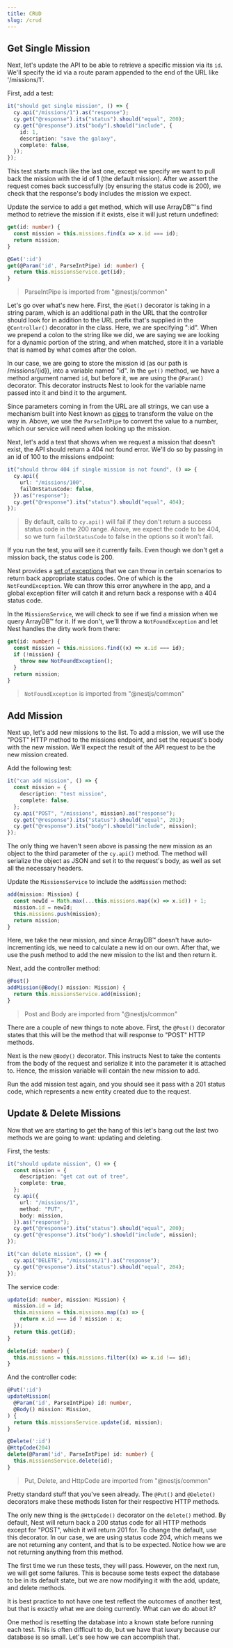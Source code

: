 ```yaml
---
title: CRUD
slug: /crud
---
```


## Get Single Mission

Next, let's update the API to be able to retrieve a specific mission via its
`id`. We'll specify the id via a route param appended to the end of the URL like
'/missions/1'.

First, add a test:

```ts
it("should get single mission", () => {
  cy.api("/missions/1").as("response");
  cy.get("@response").its("status").should("equal", 200);
  cy.get("@response").its("body").should("include", {
    id: 1,
    description: "save the galaxy",
    complete: false,
  });
});
```

This test starts much like the last one, except we specify we want to pull
back the mission with the id of 1 (the default mission). After we assert the
request comes back successfully (by ensuring the status code is 200), we check
that the response's body includes the mission we expect.

Update the service to add a get method, which will use ArrayDB™️'s find method
to retrieve the mission if it exists, else it will just return undefined:

```ts title=missions.service.ts
get(id: number) {
  const mission = this.missions.find(x => x.id === id);
  return mission;
}
```

```ts title=missions.controller.ts
@Get(':id')
get(@Param('id', ParseIntPipe) id: number) {
  return this.missionsService.get(id);
}
```

> ParseIntPipe is imported from "@nestjs/common"

Let's go over what's new here. First, the `@Get()` decorator is taking in a
string param, which is an additional path in the URL that the controller should
look for in addition to the URL prefix that's supplied in the `@Controller()`
decorator in the class. Here, we are specifying ":id". When we prepend a colon
to the string like we did, we are saying we are looking for a dynamic portion of
the string, and when matched, store it in a variable that is named by what
comes after the colon.

In our case, we are going to store the mission id (as our path is
/missions/{id}), into a variable named "id". In the `get()` method, we have a
method argument named `id`, but before it, we are using the `@Param()` decorator.
This decorator instructs Nest to look for the variable name passed into it and
bind it to the argument.

Since parameters coming in from the URL are all strings, we can use a mechanism
built into Nest known as [pipes](https://docs.nestjs.com/pipes) to transform the
value on the way in. Above, we use the `ParseIntPipe` to convert the value to a
number, which our service will need when looking up the mission.

Next, let's add a test that shows when we request a mission that doesn't exist,
the API should return a 404 not found error. We'll do so by passing in
an id of 100 to the missions endpoint:

```ts
it("should throw 404 if single mission is not found", () => {
  cy.api({
    url: "/missions/100",
    failOnStatusCode: false,
  }).as("response");
  cy.get("@response").its("status").should("equal", 404);
});
```

> By default, calls to `cy.api()` will fail if they don't return a success
> status code in the 200 range. Above, we expect the code to be 404, so
> we turn `failOnStatusCode` to false in the options so it won't fail.

If you run the test, you will see it currently fails. Even though we don't get a
mission back, the status code is 200.

Nest provides a
[set of exceptions](https://docs.nestjs.com/exception-filters#built-in-http-exceptions)
that we can throw in certain scenarios to return back appropriate status codes.
One of which is the `NotFoundException`. We can throw this error anywhere in the app, and a global exception filter will catch it and return back a
response with a 404 status code.

In the `MissionsService`, we will check to see if we find a mission when we
query ArrayDB™️ for it. If we don't, we'll throw a `NotFoundException` and let
Nest handles the dirty work from there:

```ts
get(id: number) {
  const mission = this.missions.find((x) => x.id === id);
  if (!mission) {
    throw new NotFoundException();
  }
  return mission;
}
```

> `NotFoundException` is imported from "@nestjs/common"

## Add Mission

Next up, let's add new missions to the list. To add a mission, we will use the
"POST" HTTP method to the missions endpoint, and set the request's body
with the new mission. We'll expect the result of the API request to be the new
mission created.

Add the following test:

```ts title=missions.cy.ts
it("can add mission", () => {
  const mission = {
    description: "test mission",
    complete: false,
  };
  cy.api("POST", "/missions", mission).as("response");
  cy.get("@response").its("status").should("equal", 201);
  cy.get("@response").its("body").should("include", mission);
});
```

The only thing we haven't seen above is passing the new mission as an
object to the third parameter of the `cy.api()` method. The method will
serialize the object as JSON and set it to the request's body, as well as set
all the necessary headers.

Update the `MissionsService` to include the `addMission` method:

```ts
add(mission: Mission) {
  const newId = Math.max(...this.missions.map((x) => x.id)) + 1;
  mission.id = newId;
  this.missions.push(mission);
  return mission;
}
```

Here, we take the new mission, and since ArrayDB™️ doesn't have
auto-incrementing ids, we need to calculate a new id on our own. After that, we
use the push method to add the new mission to the list and then return it.

Next, add the controller method:

```ts title=mission.controller.ts
@Post()
addMission(@Body() mission: Mission) {
  return this.missionsService.add(mission);
}
```

> Post and Body are imported from "@nestjs/common"

There are a couple of new things to note above. First, the `@Post()` decorator
states that this will be the method that will response to "POST" HTTP methods.

Next is the new `@Body()` decorator. This instructs Nest to take the contents
from the body of the request and serialize it into the parameter it is attached
to. Hence, the mission variable will contain the new mission to add.

Run the add mission test again, and you should see it pass with a 201 status
code, which represents a new entity created due to the request.

## Update & Delete Missions

Now that we are starting to get the hang of this let's bang out the last two
methods we are going to want: updating and deleting.

First, the tests:

```ts title=missions.cy.ts
it("should update mission", () => {
  const mission = {
    description: "get cat out of tree",
    complete: true,
  };
  cy.api({
    url: "/missions/1",
    method: "PUT",
    body: mission,
  }).as("response");
  cy.get("@response").its("status").should("equal", 200);
  cy.get("@response").its("body").should("include", mission);
});

it("can delete mission", () => {
  cy.api("DELETE", "/missions/1").as("response");
  cy.get("@response").its("status").should("equal", 204);
});
```

The service code:

```ts title=missions.service.ts
update(id: number, mission: Mission) {
  mission.id = id;
  this.missions = this.missions.map((x) => {
    return x.id === id ? mission : x;
  });
  return this.get(id);
}

delete(id: number) {
  this.missions = this.missions.filter((x) => x.id !== id);
}
```

And the controller code:

```ts title=missions.controller.ts
@Put(':id')
updateMission(
  @Param('id', ParseIntPipe) id: number,
  @Body() mission: Mission,
) {
  return this.missionsService.update(id, mission);
}

@Delete(':id')
@HttpCode(204)
delete(@Param('id', ParseIntPipe) id: number) {
  this.missionsService.delete(id);
}
```

> Put, Delete, and HttpCode are imported from "@nestjs/common"

Pretty standard stuff that you've seen already. The `@Put()` and `@Delete()`
decorators make these methods listen for their respective HTTP methods.

The only new thing is the `@HttpCode()` decorator on the `delete()` method. By
default, Nest will return back a 200 status code for all HTTP methods except for
"POST", which it will return 201 for. To change the default, use this decorator.
In our case, we are using status code 204, which means we are not returning any
content, and that is to be expected. Notice how we are not returning anything
from this method.

The first time we run these tests, they will pass. However, on the next run, we will
get some failures. This is because some tests expect the database
to be in its default state, but we are now modifying it with the add, update,
and delete methods.

It is best practice to not have one test reflect the outcomes of another test,
but that is exactly what we are doing currently. What can we do about it?

One method is resetting the database into a known state before running each test.
This is often difficult to do, but we have that luxury because our database is so small. Let's see how we can accomplish that.
